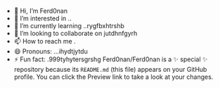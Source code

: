 - 👋 Hi, I’m Ferd0nan
- 👀 I’m interested in ..
- 🌱 I’m currently learning ..rygfbxhtrshb
- 💞️ I’m looking to collaborate on jutdhnfgyrh
- 📫 How to reach me .
- 😄 Pronouns: ...ihydtjytdu
- ⚡ Fun fact: .999tyhytersgrshg
Ferd0nan/Ferd0nan is a ✨ special ✨ repository because its `README.md` (this file) appears on your GitHub profile.
You can click the Preview link to take a look at your changes.
